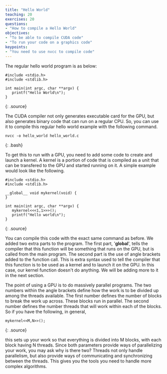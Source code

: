 ```yaml
---
title: "Hello World"
teaching: 20
exercises: 20
questions:
- "How to compile a Hello World"
objectives:
- "To be able to compile CUDA code"
- "To run your code on a graphics code"
keypoints:
- "You need to use nvcc to compile code"
---
```


The regular hello world program is as below:

~~~
#include <stdio.h>
#include <stdlib.h>

int main(int argc, char **argv) {
   printf("Hello World\n");
}
~~~
{: .source}

The CUDA compiler not only generates executable card for the GPU, but also generates binary code that can run on a regular CPU. So, you can use it to compile this regular hello world example with the following command.

~~~
nvcc -o hello_world hello_world.c
~~~
{: .bash}

To get this to run with a GPU, you need to add some code to create and launch a kernel. A kernel is a portion of code that is compiled as a unit that can be transfered to the GPU and started running on it. A simple example would look like the following.

~~~
#include <stdio.h>
#include <stdlib.h>

__global__ void mykernel(void) {
}

int main(int argc, char **argv) {
   mykernel<<<1,1>>>();
   printf("Hello world\n");
}
~~~
{: .source}

You can compile this code with the exact same command as before. We added two extra parts to the program. The first part, '__global__', tells the compiler that this function will be something that runs on the GPU, but is called from the main program. The second part is the use of angle brackets added to the function call. This is extra syntax used to tell the compiler that this function is to be used as a kernel and to launch it on the GPU. In this case, our kernel function doesn't do anything. We will be adding more to it in the next section.

The point of using a GPU is to do massively parallel programs. The two numbers within the angle brackets define how the work is to be divided up among the threads available. The first number defines the number of blocks to break the work up across. These blocks run in parallel. The second number defines the number threads that will work within each of the blocks. So if you have the following, in general,

~~~
mykernel<<M,N>>();
~~~
{: .source}

this sets up your work so that everything is divided into M blocks, with each block having N threads. Since both parameters provide ways of parallelizing your work, you may ask why is there two? Threads not only handle parallelism, but also provide ways of communicating and synchronizing between the threads. This gives you the tools you need to handle more complex algorithms.
